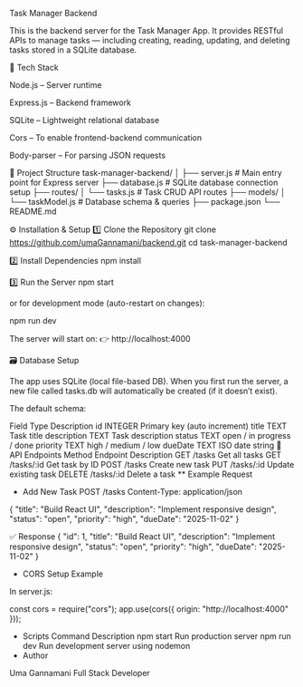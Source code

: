  Task Manager Backend

This is the backend server for the Task Manager App.
It provides RESTful APIs to manage tasks — including creating, reading, updating, and deleting tasks stored in a SQLite database.

🚀 Tech Stack

Node.js – Server runtime

Express.js – Backend framework

SQLite – Lightweight relational database

Cors – To enable frontend-backend communication

Body-parser – For parsing JSON requests

📁 Project Structure
task-manager-backend/
│
├── server.js          # Main entry point for Express server
├── database.js        # SQLite database connection setup
├── routes/
│   └── tasks.js       # Task CRUD API routes
├── models/
│   └── taskModel.js   # Database schema & queries
├── package.json
└── README.md

⚙️ Installation & Setup
1️⃣ Clone the Repository
git clone https://github.com/umaGannamani/backend.git
cd task-manager-backend

2️⃣ Install Dependencies
npm install

3️⃣ Run the Server
npm start


or for development mode (auto-restart on changes):

npm run dev


The server will start on:
👉 http://localhost:4000

🗃️ Database Setup

The app uses SQLite (local file-based DB).
When you first run the server, a new file called tasks.db will automatically be created (if it doesn’t exist).

The default schema:

Field	Type	Description
id	INTEGER	Primary key (auto increment)
title	TEXT	Task title
description	TEXT	Task description
status	TEXT	open / in progress / done
priority	TEXT	high / medium / low
dueDate	TEXT	ISO date string
🔗 API Endpoints
Method	Endpoint	Description
GET	/tasks	Get all tasks
GET	/tasks/:id	Get task by ID
POST	/tasks	Create new task
PUT	/tasks/:id	Update existing task
DELETE	/tasks/:id	Delete a task
** Example Request
* Add New Task
POST /tasks
Content-Type: application/json

{
  "title": "Build React UI",
  "description": "Implement responsive design",
  "status": "open",
  "priority": "high",
  "dueDate": "2025-11-02"
}

✅ Response
{
  "id": 1,
  "title": "Build React UI",
  "description": "Implement responsive design",
  "status": "open",
  "priority": "high",
  "dueDate": "2025-11-02"
}

* CORS Setup Example

In server.js:

const cors = require("cors");
app.use(cors({ origin: "http://localhost:4000" }));

* Scripts
Command	Description
npm start	Run production server
npm run dev	Run development server using nodemon
* Author

Uma Gannamani
 Full Stack Developer
